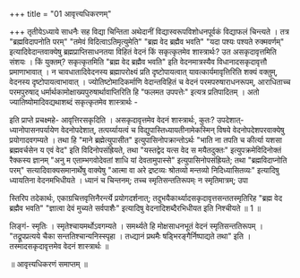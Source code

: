 +++
title = "01 आवृत्त्यधिकरणम्"

+++
तृतीयेऽध्याये साधनैः सह विद्या चिन्तिता अथेदानीं विद्यास्वरूपविशोधनपूर्वकं विद्याफलं चिन्त्यते । तत्र "ब्रह्मविदापनोति परम्" "तमेवं विदित्वाऽतिमृत्युमेति" "ब्रह्म वेद ब्रह्मैव भवति" "यदा पश्यः पश्यते रुक्मवर्णम्" इत्यादिवेदान्तवाक्येषु ब्रह्मप्राप्तिसाधनतया विहितं वेदनं किं सकृत्कृतमेव शास्त्रार्थः? उत असकृदावृत्तमिति संशयः । किं युक्तम्? सकृत्कृतमिति "ब्रह्म वेद ब्रह्मैव भवति" इति वेदनमात्रस्यैव विधानादसकृदावृत्तौ प्रमाणाभावात् । न चावधातादिवेदनस्य ब्रह्मापरोक्ष्यं प्रति दृष्टोपायत्वात् यावत्कार्यमावृत्तिरिति शक्यं वक्तुम्, वेदनस्य दृष्टोपायत्वाभावात् । ज्योतिष्टोमादिकर्माणि वेदान्तविहितं च वेदनं परमपरुषाराधनरूपम्, आराधिताच्च परमपुरुषाद् धर्मार्थकामोक्षाख्यपुरुषार्थावाप्तिरिति हि "फलमत उपपत्तेः" इत्यत्र प्रतिपादितम् । अतो ज्यातिष्योमादिवद्यथाशब्दं सकृत्कृतमेव शास्त्रार्थः -

इति प्राप्ते प्रचक्ष्महे- आवृत्तिरसकृदिति । असकृदावृत्तमेव वेदनं शास्त्रार्थः, कुतः? उपदेशात्- ध्यानोपासनपर्यायेण वेदनोपदेशात्, तत्पर्य्यायत्वं च विद्युपास्तिध्यायतीनामेकस्मिन् विषये वेदनोपदेशपरवाक्येषु प्रयोगादवगम्यते । तथा हि "माने ब्रह्मेत्युपासीत" इत्युपासिनोपक्रान्तोऽर्थः "भाति ना तपति च कीर्त्या यशसा ब्रह्मवर्चसेन य एवं वेद" इति विदिनोपसंह्रियते, तथा "यस्तद्वेद यत्स वेद स मयैतदुक्तः" इत्युपक्रमेविदिनोक्तं रैक्कस्य ज्ञानम् "अनु म एताम्भगवोदेवतां शाधि यां देवतामुपास्से" इत्युपासिनोपसंह्रियते; तथा "ब्रह्मविदाप्नोति परम्" सत्यादिवाक्यसमानार्थेषु वाक्येषु "आत्मा वा अरे द्रष्टव्यः श्रोतव्यो मन्तव्यो निदिध्यासितव्यः" इत्यादिषु ध्यायतिना वेदनमभिधीयते । ध्यानं च चिन्तनम्; तच्च स्मृतिसन्ततिरूपम्ः न स्मृतिमात्रम्; उपा

स्तिरिप तदेकार्थः, एकाग्रचित्तवृत्तिनैरर्न्त्ये प्रयोगदर्शनात्; तदुभयैकार्थ्यादसकृदावृत्तसन्ततस्मृतिरिह "ब्रह्म वेद ब्रह्मैव भवति" "ज्ञात्वा देवं मुच्यते सर्वपाशैः" इत्यादिषु वेदनादिशब्दैरभिधीयत इति निश्चीयते ॥ 1 ॥

लिङ्गं- स्मृतिः । स्मृतेश्चायमर्थोऽवगम्यते । समर्थ्यते हि मोक्षसाधनभूतं वेदनं स्मृतिसन्ततिरूपम् । "तद्रूपप्रत्यये चैका सन्ततिश्चान्यनिस्स्पृहा । तध्द्यानं प्रथमैः षड्भिरङ्गैर्निष्पाद्यते तथा" इति । तस्मादसकृदावृत्तमेव वेदनं शास्त्रार्थः ॥

॥ आवृत्त्यधिकरणं समाप्तम् ॥